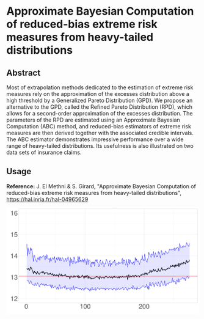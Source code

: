 # Approximate Bayesian Computation of reduced-bias extreme risk measures from heavy-tailed distributions

## Abstract

Most of extrapolation methods dedicated to the estimation of extreme risk measures rely on the approximation of the excesses distribution above a high threshold by a Generalized Pareto Distribution (GPD). We propose an alternative to the GPD, called the Refined Pareto Distribution (RPD), which allows for a second-order approximation of the excesses distribution. The parameters of the RPD are estimated using an Approximate Bayesian Computation (ABC) method, and reduced-bias estimators of extreme risk measures are then derived together with the associated credible intervals. The ABC estimator demonstrates impressive performance over a wide range of heavy-tailed distributions. Its usefulness is also illustrated on two data sets of insurance claims.

## Usage

**Reference:** J. El Methni & S. Girard, "Approximate Bayesian Computation of reduced-bias extreme risk measures from heavy-tailed distributions", https://hal.inria.fr/hal-04965629

![image alt="image" width="20%" height="auto"](CTEflood.png)
